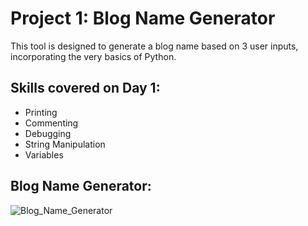 # Project 1: Blog Name Generator

This tool is designed to generate a blog name based on 3 user inputs, incorporating the very basics of Python.

## Skills covered on Day 1:

- Printing
- Commenting
- Debugging
- String Manipulation
- Variables

## Blog Name Generator:
![Blog_Name_Generator](https://github.com/Christopherdillard99/Python-100-Days-of-Code/assets/121410201/4277e7df-cea8-4097-9454-78ff11ed11c0.gif)
